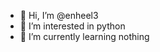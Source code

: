 - 👋 Hi, I’m @enheel3
- 👀 I’m interested in python
- 🌱 I’m currently learning nothing

<!---
enheel3/enheel3 is a ✨ special ✨ repository because its `README.md` (this file) appears on your GitHub profile.
You can click the Preview link to take a look at your changes.
--->
